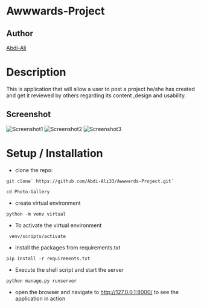 # Awwwards-Project

## Author

[Abdi-Ali](https://github.com/Abdi-Ali33)

# Description
This is application that will allow a user to post a project he/she has created and get it reviewed by others regarding its content ,design and usability.
## Screenshot
![Screenshot1](./screenshots/)
![Screenshot2](./screenshots/)
![Screenshot3](./screenshots/)

# Setup / Installation
* clone the repo:

```shell
git clone` https://github.com/Abdi-Ali33/Awwwards-Project.git`
```

```
cd Photo-Gallery
```
* create virtual environment 

```shell
python -m venv virtual
```

* To activate the virtual environment
```shell
 venv/scripts/activate
```

* install the packages from requirements.txt
```shell
pip install -r requirements.txt 
```
* Execute the shell script and start the server
```shell
python manage.py runserver
```
* open the browser and navigate to http://127.0.0.1:8000/ to see the application in action